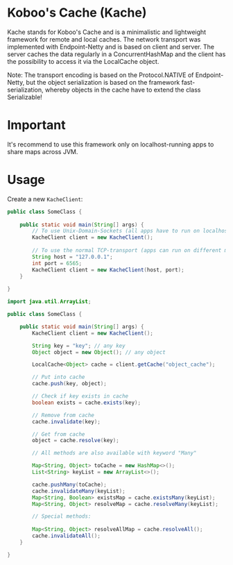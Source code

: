 # Koboo's Cache (Kache)

Kache stands for Koboo's Cache and is a minimalistic and lightweight framework 
for remote and local caches. The network transport was implemented with 
Endpoint-Netty and is based on client and server. The server caches the data regularly in a 
ConcurrentHashMap and the client has the possibility to access it via the LocalCache object.

Note: The transport encoding is based on the Protocol.NATIVE of Endpoint-Netty, 
but the object serialization is based on the framework fast-serialization, 
whereby objects in the cache have to extend the class Serializable!

# Important

It's recommend to use this framework only on localhost-running apps to share maps across JVM.

# Usage
Create a new ``KacheClient``:
````java
public class SomeClass {
    
    public static void main(String[] args) {
        // To use Unix-Domain-Sockets (all apps have to run on localhost)
        KacheClient client = new KacheClient();
        
        // To use the normal TCP-transport (apps can run on different machines)
        String host = "127.0.0.1";
        int port = 6565;
        KacheClient client = new KacheClient(host, port);
    }
    
}
````

````java
import java.util.ArrayList;

public class SomeClass {

    public static void main(String[] args) {
        KacheClient client = new KacheClient();

        String key = "key"; // any key
        Object object = new Object(); // any object 

        LocalCache<Object> cache = client.getCache("object_cache");

        // Put into cache
        cache.push(key, object);

        // Check if key exists in cache 
        boolean exists = cache.exists(key);

        // Remove from cache
        cache.invalidate(key);

        // Get from cache
        object = cache.resolve(key);

        // All methods are also available with keyword "Many"

        Map<String, Object> toCache = new HashMap<>();
        List<String> keyList = new ArrayList<>();

        cache.pushMany(toCache);
        cache.invalidateMany(keyList);
        Map<String, Boolean> existsMap = cache.existsMany(keyList);
        Map<String, Object> resolveMap = cache.resolveMany(keyList); 

        // Special methods:
        
        Map<String, Object> resolveAllMap = cache.resolveAll();
        cache.invalidateAll();
    }

}
````